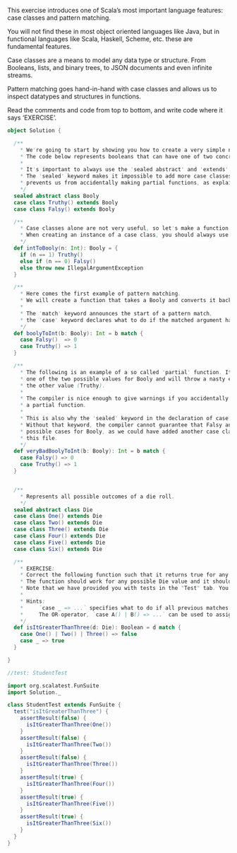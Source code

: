 This exercise introduces one of Scala’s most important language features: case classes and pattern matching.

You will not find these in most object oriented languages like Java, but in functional languages like Scala, Haskell, Scheme, etc. these are fundamental features.

Case classes are a means to model any data type or structure.
From Booleans, lists, and binary trees, to JSON documents and even infinite streams.

Pattern matching goes hand-in-hand with case classes and allows us to inspect datatypes and structures in functions.

Read the comments and code from top to bottom, and write code where it says ‘EXERCISE’.

```scala
object Solution {

  /**
    * We're going to start by showing you how to create a very simple non-recursive case class.
    * The code below represents booleans that can have one of two concrete values, either Truthy or Falsy.
    *
    * It's important to always use the 'sealed abstract' and 'extends' keywords when creating case classes.
    * The 'sealed' keyword makes it impossible to add more case classes to an existing type later on. This
    * prevents us from accidentally making partial functions, as explained later.
    */
  sealed abstract class Booly
  case class Truthy() extends Booly
  case class Falsy() extends Booly

  /**
    * Case classes alone are not very useful, so let's make a function that creates a Booly from an Int.
    * When creating an instance of a case class, you should always use brackets ().
    */
  def intToBooly(n: Int): Booly = {
    if (n == 1) Truthy()
    else if (n == 0) Falsy()
    else throw new IllegalArgumentException
  }

  /**
    * Here comes the first example of pattern matching.
    * We will create a function that takes a Booly and converts it back to an Int.
    *
    * The 'match' keyword announces the start of a pattern match,
    * the 'case' keyword declares what to do if the matched argument has the correct type.
    */
  def boolyToInt(b: Booly): Int = b match {
    case Falsy()  => 0
    case Truthy() => 1
  }

  /**
    * The following is an example of a so called 'partial' function. It only pattern matches on
    * one of the two possible values for Booly and will throw a nasty exception when applied to
    * the other value (Truthy).
    *
    * The compiler is nice enough to give warnings if you accidentally forget a case and create
    * a partial function.
    *
    * This is also why the 'sealed' keyword in the declaration of case classes is important.
    * Without that keyword, the compiler cannot guarantee that Falsy and Truthy are the only
    * possible cases for Booly, as we could have added another case class after compiling
    * this file.
    */
  def veryBadBoolyToInt(b: Booly): Int = b match {
    case Falsy() => 0
    case Truthy() => 1
  }


  /**
    * Represents all possible outcomes of a die roll.
    */
  sealed abstract class Die
  case class One() extends Die
  case class Two() extends Die
  case class Three() extends Die
  case class Four() extends Die
  case class Five() extends Die
  case class Six() extends Die

  /**
    * EXERCISE:
    * Correct the following function such that it returns true for any Die value >3, and false otherwise.
    * The function should work for any possible Die value and it should not produce any compiler warnings.
    * Note that we have provided you with tests in the "Test" tab. You can use these tests to check your solution.
    *
    * Hints:
    *     `case _ => ...` specifies what to do if all previous matches fail.
    *     The OR-operator, `case A() | B() => ...` can be used to assign one outcome to multiple cases.
    */
  def isItGreaterThanThree(d: Die): Boolean = d match {
    case One() | Two() | Three() => false
    case _ => true
  }

}


```

```scala
//test: StudentTest

import org.scalatest.FunSuite
import Solution._

class StudentTest extends FunSuite {
  test("isItGreaterThanThree") {
    assertResult(false) {
      isItGreaterThanThree(One())
    }
    assertResult(false) {
      isItGreaterThanThree(Two())
    }
    assertResult(false) {
      isItGreaterThanThree(Three())
    }
    assertResult(true) {
      isItGreaterThanThree(Four())
    }
    assertResult(true) {
      isItGreaterThanThree(Five())
    }
    assertResult(true) {
      isItGreaterThanThree(Six())
    }
  }
}

```
